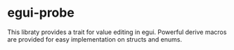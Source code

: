 # egui-probe

This libraty provides a trait for value editing in egui.
Powerful derive macros are provided for easy implementation on structs and enums.
